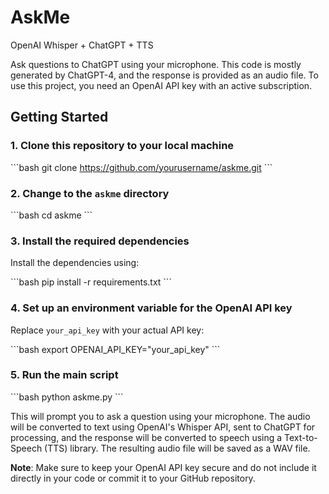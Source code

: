 # AskMe

OpenAI Whisper + ChatGPT + TTS

Ask questions to ChatGPT using your microphone. This code is mostly generated by ChatGPT-4, and the response is provided as an audio file. To use this project, you need an OpenAI API key with an active subscription.

## Getting Started

### 1. Clone this repository to your local machine

\`\`\`bash
git clone https://github.com/yourusername/askme.git
\`\`\`

### 2. Change to the `askme` directory

\`\`\`bash
cd askme
\`\`\`

### 3. Install the required dependencies

Install the dependencies using:

\`\`\`bash
pip install -r requirements.txt
\`\`\`

### 4. Set up an environment variable for the OpenAI API key

Replace `your_api_key` with your actual API key:

\`\`\`bash
export OPENAI_API_KEY="your_api_key"
\`\`\`

### 5. Run the main script

\`\`\`bash
python askme.py
\`\`\`

This will prompt you to ask a question using your microphone. The audio will be converted to text using OpenAI's Whisper API, sent to ChatGPT for processing, and the response will be converted to speech using a Text-to-Speech (TTS) library. The resulting audio file will be saved as a WAV file.

**Note**: Make sure to keep your OpenAI API key secure and do not include it directly in your code or commit it to your GitHub repository.


